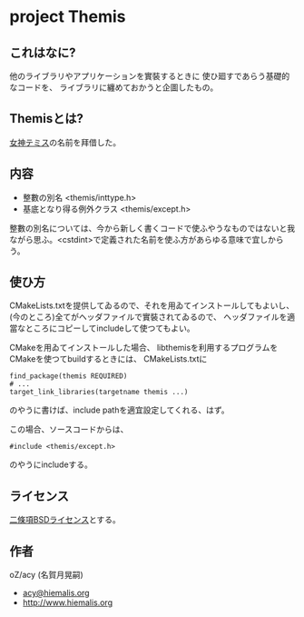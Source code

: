 # project Themis

## これはなに?
他のライブラリやアプリケーションを實裝するときに
使ひ廻すであらう基礎的なコードを、
ライブラリに纏めておかうと企圖したもの。


## Themisとは?
[女神テミス](https://ja.wikipedia.org/wiki/%E3%83%86%E3%83%9F%E3%82%B9)の名前を拜借した。


## 内容
* 整數の別名 <themis/inttype.h>
* 基底となり得る例外クラス <themis/except.h>

整數の別名については、今から新しく書くコードで使ふやうなものではないと我ながら思ふ。&lt;cstdint&gt;で定義された名前を使ふ方があらゆる意味で宜しからう。


## 使ひ方
CMakeLists.txtを提供してゐるので、それを用ゐてインストールしてもよいし、
(今のところ)全てがヘッダファイルで實裝されてゐるので、
ヘッダファイルを適當なところにコピーしてincludeして使つてもよい。

CMakeを用ゐてインストールした場合、
libthemisを利用するプログラムをCMakeを使つてbuildするときには、
CMakeLists.txtに

    find_package(themis REQUIRED)
    # ...
    target_link_libraries(targetname themis ...)

のやうに書けば、include pathを適宜設定してくれる、はず。

この場合、ソースコードからは、

    #include <themis/except.h>

のやうにincludeする。


## ライセンス
[二條項BSDライセンス](https://opensource.org/licenses/BSD-2-Clause)とする。


## 作者
oZ/acy (名賀月晃嗣)
* <acy@hiemalis.org>
* <http://www.hiemalis.org>

